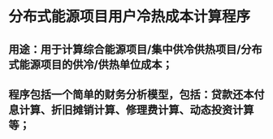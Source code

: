 # 分布式能源项目用户冷热成本计算程序
## 用途：用于计算综合能源项目/集中供冷供热项目/分布式能源项目的供冷/供热单位成本；
## 程序包括一个简单的财务分析模型，包括：贷款还本付息计算、折旧摊销计算、修理费计算、动态投资计算等；
